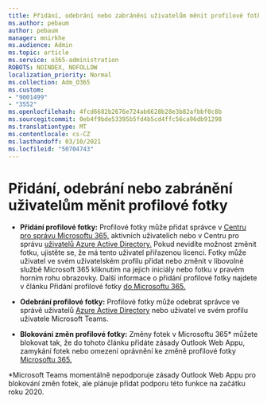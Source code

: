 ```yaml
---
title: Přidání, odebrání nebo zabránění uživatelům měnit profilové fotky
ms.author: pebaum
author: pebaum
manager: mnirkhe
ms.audience: Admin
ms.topic: article
ms.service: o365-administration
ROBOTS: NOINDEX, NOFOLLOW
localization_priority: Normal
ms.collection: Adm_O365
ms.custom:
- "9001499"
- "3552"
ms.openlocfilehash: 4fcd6682b2676e724ab6628b28e3b82afbbf0c8b
ms.sourcegitcommit: 0eb4f9bde53395b5fd4b5cd4ffc56ca96db91298
ms.translationtype: MT
ms.contentlocale: cs-CZ
ms.lasthandoff: 03/10/2021
ms.locfileid: "50704743"
---
```

# <a name="add-remove-or-prevent-users-from-changing-profile-photos"></a>Přidání, odebrání nebo zabránění uživatelům měnit profilové fotky

- **Přidání profilové fotky:** Profilové fotky může přidat správce v [Centru pro správu Microsoftu 365,](https://admin.microsoft.com/Adminportal/Home?source=applauncher#/users) aktivních uživatelích nebo v Centru pro správu [uživatelů Azure Active Directory.](https://portal.azure.com/#blade/Microsoft_AAD_IAM/UsersManagementMenuBlade/AllUsers)  Pokud nevidíte možnost změnit fotku, ujistěte se, že má tento uživatel přiřazenou licenci. Fotky může uživatel ve svém uživatelském profilu přidat nebo změnit v libovolné službě Microsoft 365 kliknutím na jejich iniciály nebo fotku v pravém horním rohu obrazovky. Další informace o přidání profilové fotky najdete v článku Přidání profilové fotky [do Microsoftu 365.](https://support.office.com/article/add-your-profile-photo-to-office-365-2eaf93fd-b3f1-43b9-9cdc-bdcd548435b7)

- **Odebrání profilové fotky:** Profilové fotky může odebrat správce ve správě uživatelů [Azure Active Directory](https://portal.azure.com/#blade/Microsoft_AAD_IAM/UsersManagementMenuBlade/AllUsers) nebo uživatel ve svém profilu uživatele Microsoft Teams.

- **Blokování změn profilové fotky:** Změny fotek v Microsoftu 365* můžete blokovat tak, že do tohoto článku přidáte zásady Outlook Web Appu, zamykání fotek nebo omezení oprávnění ke změně profilové fotky [Microsoftu 365.](https://answers.microsoft.com/msoffice/forum/msoffice_o365admin-mso_dep365-mso_o365b/locking-photos-or-restricting-permissions-to/1d19ae4f-de5d-4c3d-a0ad-4b8b8ac32e3d)

*Microsoft Teams momentálně nepodporuje zásady Outlook Web Appu pro blokování změn fotek, ale plánuje přidat podporu této funkce na začátku roku 2020.
